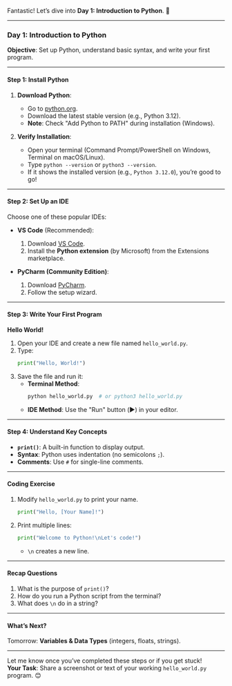 Fantastic! Let’s dive into **Day 1: Introduction to Python**. 🐍

---

### **Day 1: Introduction to Python**  
**Objective**: Set up Python, understand basic syntax, and write your first program.  

---

#### **Step 1: Install Python**  
1. **Download Python**:  
   - Go to [python.org](https://www.python.org/downloads/).  
   - Download the latest stable version (e.g., Python 3.12).  
   - **Note**: Check "Add Python to PATH" during installation (Windows).  

2. **Verify Installation**:  
   - Open your terminal (Command Prompt/PowerShell on Windows, Terminal on macOS/Linux).  
   - Type `python --version` or `python3 --version`.  
   - If it shows the installed version (e.g., `Python 3.12.0`), you’re good to go!  

---

#### **Step 2: Set Up an IDE**  
Choose one of these popular IDEs:  
- **VS Code** (Recommended):  
  1. Download [VS Code](https://code.visualstudio.com/).  
  2. Install the **Python extension** (by Microsoft) from the Extensions marketplace.  

- **PyCharm (Community Edition)**:  
  1. Download [PyCharm](https://www.jetbrains.com/pycharm/download/).  
  2. Follow the setup wizard.  

---

#### **Step 3: Write Your First Program**  
**Hello World!**  
1. Open your IDE and create a new file named `hello_world.py`.  
2. Type:  
   ```python  
   print("Hello, World!")  
   ```  
3. Save the file and run it:  
   - **Terminal Method**:  
     ```bash  
     python hello_world.py  # or python3 hello_world.py  
     ```  
   - **IDE Method**: Use the "Run" button (▶️) in your editor.  

---

#### **Step 4: Understand Key Concepts**  
- **`print()`**: A built-in function to display output.  
- **Syntax**: Python uses indentation (no semicolons `;`).  
- **Comments**: Use `#` for single-line comments.  

---

#### **Coding Exercise**  
1. Modify `hello_world.py` to print your name.  
   ```python  
   print("Hello, [Your Name]!")  
   ```  
2. Print multiple lines:  
   ```python  
   print("Welcome to Python!\nLet's code!")  
   ```  
   - `\n` creates a new line.  

---

#### **Recap Questions**  
1. What is the purpose of `print()`?  
2. How do you run a Python script from the terminal?  
3. What does `\n` do in a string?  

---

#### **What’s Next?**  
Tomorrow: **Variables & Data Types** (integers, floats, strings).  

---

Let me know once you’ve completed these steps or if you get stuck!  
**Your Task**: Share a screenshot or text of your working `hello_world.py` program. 😊
